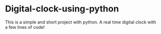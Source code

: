# Digital-clock-using-python
This is a simple and short project with python. A real time digital clock with a few lines of code!

